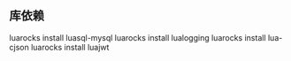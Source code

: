 ## 库依赖
luarocks install luasql-mysql
luarocks install lualogging
luarocks install lua-cjson
luarocks install luajwt

